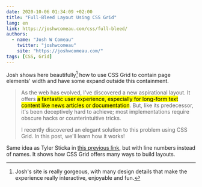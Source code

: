 ```yaml
---
date: 2020-10-06 01:34:09 +02:00
title: "Full-Bleed Layout Using CSS Grid"
lang: en
link: https://joshwcomeau.com/css/full-bleed/
authors:
  - name: "Josh W Comeau"
    twitter: "joshwcomeau"
    site: "https://joshwcomeau.com/"
tags: [CSS, Grid]
---
```


Josh shows here beautifully[^gorgeous] how to use CSS Grid to contain page elements' width and have some expand outside this containment.

[^gorgeous]: Josh's site is really gorgeous, with many design details that make the experience really interactive, enjoyable and fun.

> As the web has evolved, I've discovered a new aspirational layout. It offers <mark>a fantastic user experience, especially for long-form text content like news articles or documentation</mark>. But, like its predecessor, it's been deceptively hard to achieve; most implementations require obscure hacks or counterintuitive tricks.
> 
> I recently discovered an elegant solution to this problem using CSS Grid. In this post, we'll learn how it works!

Same idea as Tyler Sticka in [this previous link](/links/2020/10/06/breaking-out-with-css-grid-layout/), but with line numbers instead of names. It shows how CSS Grid offers many ways to build layouts.